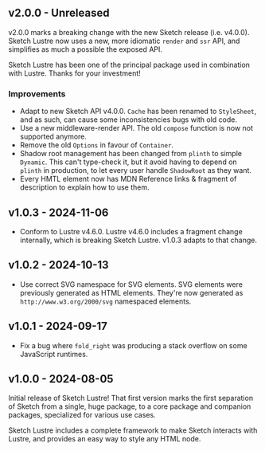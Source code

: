 ## v2.0.0 - Unreleased

v2.0.0 marks a breaking change with the new Sketch release (i.e. v4.0.0). Sketch
Lustre now uses a new, more idiomatic `render` and `ssr` API, and simplifies as
much a possible the exposed API.

Sketch Lustre has been one of the principal package used in combination with
Lustre. Thanks for your investment!

### Improvements

- Adapt to new Sketch API v4.0.0. `Cache` has been renamed to `StyleSheet`, and
  as such, can cause some inconsistencies bugs with old code.
- Use a new middleware-render API. The old `compose` function is now not
  supported anymore.
- Remove the old `Options` in favour of `Container`.
- Shadow root management has been changed from `plinth` to simple `Dynamic`.
  This can't type-check it, but it avoid having to depend on `plinth` in
  production, to let every user handle `ShadowRoot` as they want.
- Every HMTL element now has MDN Reference links & fragment of description to
  explain how to use them.

## v1.0.3 - 2024-11-06

- Conform to Lustre v4.6.0. Lustre v4.6.0 includes a fragment change internally,
  which is breaking Sketch Lustre. v1.0.3 adapts to that change.

## v1.0.2 - 2024-10-13

- Use correct SVG namespace for SVG elements. SVG elements were previously
  generated as HTML elements. They're now generated as
  `http://www.w3.org/2000/svg` namespaced elements.

## v1.0.1 - 2024-09-17

- Fix a bug where `fold_right` was producing a stack overflow on some JavaScript
  runtimes.

## v1.0.0 - 2024-08-05

Initial release of Sketch Lustre! That first version marks the first separation
of Sketch from a single, huge package, to a core package and companion packages,
specialized for various use cases.

Sketch Lustre includes a complete framework to make Sketch interacts with
Lustre, and provides an easy way to style any HTML node.
